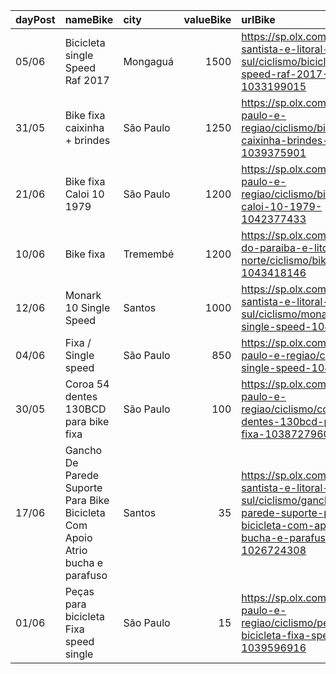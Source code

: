| dayPost   | nameBike                                                                      | city      |   valueBike | urlBike                                                                                                                                                |
|:----------|:------------------------------------------------------------------------------|:----------|------------:|:-------------------------------------------------------------------------------------------------------------------------------------------------------|
| 05/06     | Bicicleta single Speed Raf 2017                                               | Mongaguá  |        1500 | https://sp.olx.com.br/baixada-santista-e-litoral-sul/ciclismo/bicicleta-single-speed-raf-2017-1033199015                                               |
| 31/05     | Bike fixa caixinha + brindes                                                  | São Paulo |        1250 | https://sp.olx.com.br/sao-paulo-e-regiao/ciclismo/bike-fixa-caixinha-brindes-1039375901                                                                |
| 21/06     | Bike fixa Caloi 10 1979                                                       | São Paulo |        1200 | https://sp.olx.com.br/sao-paulo-e-regiao/ciclismo/bike-fixa-caloi-10-1979-1042377433                                                                   |
| 10/06     | Bike fixa                                                                     | Tremembé  |        1200 | https://sp.olx.com.br/vale-do-paraiba-e-litoral-norte/ciclismo/bike-fixa-1043418146                                                                    |
| 12/06     | Monark 10 Single Speed                                                        | Santos    |        1000 | https://sp.olx.com.br/baixada-santista-e-litoral-sul/ciclismo/monark-10-single-speed-1044210535                                                        |
| 04/06     | Fixa / Single speed                                                           | São Paulo |         850 | https://sp.olx.com.br/sao-paulo-e-regiao/ciclismo/fixa-single-speed-1041263178                                                                         |
| 30/05     | Coroa 54 dentes 130BCD para bike fixa                                         | São Paulo |         100 | https://sp.olx.com.br/sao-paulo-e-regiao/ciclismo/coroa-54-dentes-130bcd-para-bike-fixa-1038727960                                                     |
| 17/06     | Gancho De Parede Suporte Para Bike Bicicleta Com Apoio Atrio bucha e parafuso | Santos    |          35 | https://sp.olx.com.br/baixada-santista-e-litoral-sul/ciclismo/gancho-de-parede-suporte-para-bike-bicicleta-com-apoio-atrio-bucha-e-parafuso-1026724308 |
| 01/06     | Peças para bicicleta Fixa speed single                                        | São Paulo |          15 | https://sp.olx.com.br/sao-paulo-e-regiao/ciclismo/pecas-para-bicicleta-fixa-speed-single-1039596916                                                    |